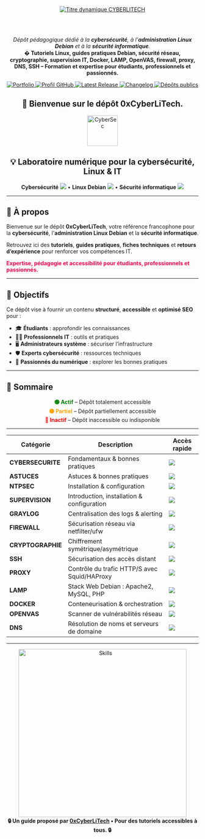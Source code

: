 
<div align="center">

  <br></br>
  
  <a href="https://github.com/0xCyberLiTech">
    <img src="https://readme-typing-svg.herokuapp.com?font=JetBrains+Mono&size=50&duration=6000&pause=1000000000&color=FF0048&center=true&vCenter=true&width=1100&lines=%3ECYBERLITECH_" alt="Titre dynamique CYBERLITECH" />
  </a>
  
  <br></br>
  
  <p align="center">
  <em>Dépôt pédagogique dédié à la <strong>cybersécurité</strong>, à l'<strong>administration Linux Debian</strong> et à la <strong>sécurité informatique</strong>.</em><br>
  <b>� Tutoriels Linux, guides pratiques Debian, sécurité réseau, <strong>cryptographie</strong>, <strong>supervision IT</strong>, <strong>Docker</strong>, <strong>LAMP</strong>, <strong>OpenVAS</strong>, <strong>firewall</strong>, <strong>proxy</strong>, <strong>DNS</strong>, <strong>SSH</strong> – Formation et expertise pour étudiants, professionnels et passionnés.</b>
  </p>
  
  <p align="center">
    <a href="https://0xcyberlitech.github.io/">
      <img src="https://img.shields.io/badge/Portfolio-0xCyberLiTech-181717?logo=github&style=flat-square" alt="Portfolio" />
    </a>
    <a href="https://github.com/0xCyberLiTech">
      <img src="https://img.shields.io/badge/Profil-GitHub-181717?logo=github&style=flat-square" alt="Profil GitHub" />
    </a>
    <a href="https://github.com/0xCyberLiTech/0xcyberlitech/releases/latest">
      <img src="https://img.shields.io/github/v/release/0xCyberLiTech/0xcyberlitech?label=version" alt="Latest Release" />
    </a>
    <a href="https://github.com/0xCyberLiTech/0xcyberlitech/blob/main/CHANGELOG.md">
      <img src="https://img.shields.io/badge/📄%20CHANGELOG-0xcyberlitech-blue" alt="Changelog" />
    </a>
    <a href="https://github.com/0xCyberLiTech?tab=repositories">
      <img src="https://img.shields.io/badge/Dépôts-publics-blue?style=flat-square" alt="Dépôts publics" />
    </a>
  </p>

</div>

<div align="center">
<h2>🎯 Bienvenue sur le dépôt 0xCyberLiTech.</h2>
</div>

<!--
Optimisation SEO : mots-clés cybersécurité, Linux, administration système, sécurité informatique, tutoriels, guides, expertise, formation, supervision, Docker, OpenVAS, firewall, proxy, DNS, SSH, Debian, IT, réseau, cryptographie, open source, ressources techniques, étudiants, professionnels, passionnés.
-->

<div align="center">
<img src="https://img.icons8.com/fluency/96/000000/cyber-security.png" alt="CyberSec" width="80"/>
</div>

<div align="center">
<h2>💡 Laboratoire numérique pour la cybersécurité, Linux & IT</h2>
<p>
<strong>Cybersécurité</strong> <img src="https://img.icons8.com/color/24/000000/lock--v1.png"/> • <strong>Linux Debian</strong> <img src="https://img.icons8.com/color/24/000000/linux.png"/> • <strong>Sécurité informatique</strong> <img src="https://img.icons8.com/color/24/000000/shield-security.png"/>
</p>
</div>

---

## 🚀 À propos

Bienvenue sur le dépôt <strong>0xCyberLiTech</strong>, votre référence francophone pour la <strong>cybersécurité</strong>, l'<strong>administration Linux Debian</strong> et la <strong>sécurité informatique</strong>.

Retrouvez ici des <strong>tutoriels</strong>, <strong>guides pratiques</strong>, <strong>fiches techniques</strong> et <strong>retours d’expérience</strong> pour renforcer vos compétences IT.

<span style="color:#FF0048;font-weight:bold;">Expertise, pédagogie et accessibilité pour étudiants, professionnels et passionnés.</span>

---

## 🎯 Objectifs

Ce dépôt vise à fournir un contenu <strong>structuré</strong>, <strong>accessible</strong> et <strong>optimisé SEO</strong> pour :

- 🎓 <strong>Étudiants</strong> : approfondir les connaissances
- 👨‍💻 <strong>Professionnels IT</strong> : outils et pratiques
- 🖥️ <strong>Administrateurs système</strong> : sécuriser l’infrastructure
- 🛡️ <strong>Experts cybersécurité</strong> : ressources techniques
- 🚀 <strong>Passionnés du numérique</strong> : explorer les bonnes pratiques

---

## 🧭 Sommaire

<div align="center">
<span style="color:green;font-weight:bold;">🟢 Actif</span> – Dépôt totalement accessible<br>
<span style="color:orange;font-weight:bold;">🟠 Partiel</span> – Dépôt partiellement accessible<br>
<span style="color:red;font-weight:bold;">🔴 Inactif</span> – Dépôt inaccessible ou indisponible
</div>

---

<div align="center">
<table>
  <thead>
    <tr>
      <th>Catégorie</th>
      <th>Description</th>
      <th>Accès rapide</th>
    </tr>
  </thead>
  <tbody>
    <tr>
      <td><strong>CYBERSECURITE</strong></td>
      <td>Fondamentaux & bonnes pratiques</td>
      <td><a href="https://github.com/0xCyberLiTech/Cybersecurite/blob/main/README.md"><img src="https://img.shields.io/badge/EXPLORER-brightgreen?style=for-the-badge&logo=github&logoColor=white"></a></td>
    </tr>
    <tr>
      <td><strong>ASTUCES</strong></td>
      <td>Astuces & bonnes pratiques</td>
      <td><a href="https://github.com/0xCyberLiTech/Astuces/blob/main/README.md"><img src="https://img.shields.io/badge/EXPLORER-brightgreen?style=for-the-badge&logo=github&logoColor=white"></a></td>
    </tr>
    <tr>
      <td><strong>NTPSEC</strong></td>
      <td>Installation & configuration</td>
      <td><a href="https://github.com/0xCyberLiTech/NTPsec/blob/main/README.md"><img src="https://img.shields.io/badge/EXPLORER-brightgreen?style=for-the-badge&logo=github&logoColor=white"></a></td>
    </tr>
    <tr>
      <td><strong>SUPERVISION</strong></td>
      <td>Introduction, installation & configuration</td>
      <td><a href="https://github.com/0xCyberLiTech/Supervision/blob/main/README.md"><img src="https://img.shields.io/badge/EXPLORER-brightgreen?style=for-the-badge&logo=github&logoColor=white"></a></td>
    </tr>
    <tr>
      <td><strong>GRAYLOG</strong></td>
      <td>Centralisation des logs & alerting</td>
      <td><a href="https://github.com/0xCyberLiTech/Graylog/blob/main/README.md"><img src="https://img.shields.io/badge/EXPLORER-orange?style=for-the-badge&logo=github&logoColor=white"></a></td>
    </tr>
    <tr>
      <td><strong>FIREWALL</strong></td>
      <td>Sécurisation réseau via netfilter/ufw</td>
      <td><a href="https://github.com/0xCyberLiTech/Firewall/blob/main/README.md"><img src="https://img.shields.io/badge/EXPLORER-orange?style=for-the-badge&logo=github&logoColor=white"></a></td>
    </tr>
    <tr>
      <td><strong>CRYPTOGRAPHIE</strong></td>
      <td>Chiffrement symétrique/asymétrique</td>
      <td><a href="https://github.com/0xCyberLiTech/CRYPTOGRAPHIE/blob/main/README.md"><img src="https://img.shields.io/badge/EXPLORER-brightgreen?style=for-the-badge&logo=github&logoColor=white"></a></td>
    </tr>
    <tr>
      <td><strong>SSH</strong></td>
      <td>Sécurisation des accès distant</td>
      <td><a href="https://github.com/0xCyberLiTech/SSH/blob/main/README.md"><img src="https://img.shields.io/badge/EXPLORER-brightgreen?style=for-the-badge&logo=github&logoColor=white"></a></td>
    </tr>
    <tr>
      <td><strong>PROXY</strong></td>
      <td>Contrôle du trafic HTTP/S avec Squid/HAProxy</td>
      <td><a href="https://github.com/0xCyberLiTech/Proxy/blob/main/README.md"><img src="https://img.shields.io/badge/EXPLORER-brightgreen?style=for-the-badge&logo=github&logoColor=white"></a></td>
    </tr>
    <tr>
      <td><strong>LAMP</strong></td>
      <td>Stack Web Debian : Apache2, MySQL, PHP</td>
      <td><a href="https://github.com/0xCyberLiTech/Apache2/blob/main/README.md"><img src="https://img.shields.io/badge/EXPLORER-brightgreen?style=for-the-badge&logo=github&logoColor=white"></a></td>
    </tr>
    <tr>
      <td><strong>DOCKER</strong></td>
      <td>Conteneurisation & orchestration</td>
      <td><a href="https://github.com/0xCyberLiTech/Docker/blob/main/README.md"><img src="https://img.shields.io/badge/EXPLORER-brightgreen?style=for-the-badge&logo=github&logoColor=white"></a></td>
    </tr>
    <tr>
      <td><strong>OPENVAS</strong></td>
      <td>Scanner de vulnérabilités réseau</td>
      <td><a href="https://github.com/0xCyberLiTech/OpenVAS/blob/main/README.md"><img src="https://img.shields.io/badge/EXPLORER-brightgreen?style=for-the-badge&logo=github&logoColor=white"></a></td>
    </tr>
    <tr>
      <td><strong>DNS</strong></td>
      <td>Résolution de noms et serveurs de domaine</td>
      <td><a href="https://github.com/0xCyberLiTech/DNS/blob/main/README.md"><img src="https://img.shields.io/badge/EXPLORER-brightgreen?style=for-the-badge&logo=github&logoColor=white"></a></td>
    </tr>
  </tbody>
</table>
</div>

---

<div align="center">
<a href="https://github.com/0xCyberLiTech" target="_blank" rel="noopener">
  <img src="https://skillicons.dev/icons?i=linux,debian,bash,docker,nginx,git,vim,python,markdown" alt="Skills" width="440">
</a>
</div>

<div align="center">
<b>🔒 Un guide proposé par <a href="https://github.com/0xCyberLiTech">0xCyberLiTech</a> • Pour des tutoriels accessibles à tous. 🔒</b>
</div>

